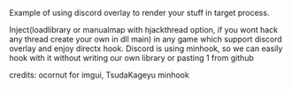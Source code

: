 Example of using discord overlay to render your stuff in target process.

Inject(loadlibrary or manualmap with hjackthread option, if you wont hack any thread create your own in dll main) in any game which support discord overlay and enjoy directx hook.
Discord is using minhook, so we can easily hook with it without writing our own library or pasting 1 from github

credits: ocornut for imgui, TsudaKageyu minhook
